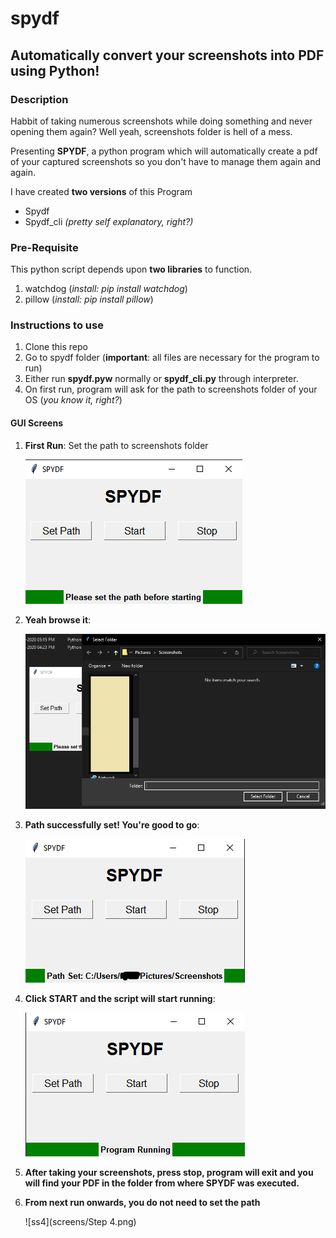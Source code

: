 # spydf
## Automatically convert your screenshots into PDF using Python!

### Description
Habbit of taking numerous screenshots while doing something and never opening them again? Well yeah, screenshots folder is hell of a mess.

Presenting **SPYDF**,
a python program which will automatically create a pdf of your captured screenshots so you don't have to manage them again and again.

I have created **two versions** of this Program
* Spydf
* Spydf_cli
_(pretty self explanatory, right?)_

### Pre-Requisite

This python script depends upon **two libraries** to function.
1. watchdog (*install: pip install watchdog*)
2. pillow (*install: pip install pillow*)

### Instructions to use

1. Clone this repo
2. Go to spydf folder (**important**: all files are necessary for the program to run)
3. Either run **spydf.pyw** normally or **spydf_cli.py** through interpreter.
4. On first run, program will ask for the path to screenshots folder of your OS (*you know it, right?*)

#### GUI Screens

1. **First Run**: Set the path to screenshots folder

   ![ss0](screens/Step0.png)
   
2. **Yeah browse it**:

   ![ss1](screens/Step1.png)   

3. **Path successfully set! You're good to go**:

   ![ss2](screens/Step2.png) 
   
4. **Click START and the script will start running**:

   ![ss3](screens/Step3.png)   

5. **After taking your screenshots, press stop, program will exit and you will find your PDF in the folder from where SPYDF was executed.**

6. **From next run onwards, you do not need to set the path**

   ![ss4](screens/Step 4.png)  
